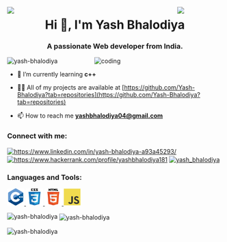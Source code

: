 <img align="left" src="https://user-images.githubusercontent.com/65187002/144930161-2f783401-8d27-4fdf-a2f7-cc0ba32f1f1f.gif" width="21%" style="display:inline;"><img align="right" src="https://user-images.githubusercontent.com/65187002/144930161-2f783401-8d27-4fdf-a2f7-cc0ba32f1f1f.gif" width="21%" style="display:inline;">
<h1 align="center">Hi 👋, I'm Yash Bhalodiya</h1>
<h3 align="center">A passionate Web developer from India.</h3>
<img align="right" alt="coding" width="300" src="https://user-images.githubusercontent.com/55389276/140866485-8fb1c876-9a8f-4d6a-98dc-08c4981eaf70.gif">
<p align="left"> <img src="https://komarev.com/ghpvc/?username=yash-bhalodiya&label=Profile%20views&color=0e75b6&style=flat" alt="yash-bhalodiya" /> </p>

- 🌱 I’m currently learning **c++**

- 👨‍💻 All of my projects are available at [https://github.com/Yash-Bhalodiya?tab=repositories](https://github.com/Yash-Bhalodiya?tab=repositories)

- 📫 How to reach me **yashbhalodiya04@gmail.com**

<h3 align="left">Connect with me:</h3>
<p align="left">
<a href="https://www.linkedin.com/in/yash-bhalodiya-a93a45293/" target="blank"><img align="center" src="https://raw.githubusercontent.com/rahuldkjain/github-profile-readme-generator/master/src/images/icons/Social/linked-in-alt.svg" alt="https://www.linkedin.com/in/yash-bhalodiya-a93a45293/" height="30" width="40" /></a>
<a href="https://www.hackerrank.com/profile/yashbhalodiya181" target="blank"><img align="center" src="https://raw.githubusercontent.com/rahuldkjain/github-profile-readme-generator/master/src/images/icons/Social/hackerrank.svg" alt="https://www.hackerrank.com/profile/yashbhalodiya181" height="30" width="40" /></a>
<a href="https://www.leetcode.com/yash_bhalodiya" target="blank"><img align="center" src="https://raw.githubusercontent.com/rahuldkjain/github-profile-readme-generator/master/src/images/icons/Social/leet-code.svg" alt="yash_bhalodiya" height="30" width="40" /></a>
</p>

<h3 align="left">Languages and Tools:</h3>
<p align="left"> <a href="https://www.w3schools.com/cpp/" target="_blank" rel="noreferrer"> <img src="https://raw.githubusercontent.com/devicons/devicon/master/icons/cplusplus/cplusplus-original.svg" alt="cplusplus" width="40" height="40"/> </a> <a href="https://www.w3schools.com/css/" target="_blank" rel="noreferrer"> <img src="https://raw.githubusercontent.com/devicons/devicon/master/icons/css3/css3-original-wordmark.svg" alt="css3" width="40" height="40"/> </a> <a href="https://www.w3.org/html/" target="_blank" rel="noreferrer"> <img src="https://raw.githubusercontent.com/devicons/devicon/master/icons/html5/html5-original-wordmark.svg" alt="html5" width="40" height="40"/> </a> <a href="https://developer.mozilla.org/en-US/docs/Web/JavaScript" target="_blank" rel="noreferrer"> <img src="https://raw.githubusercontent.com/devicons/devicon/master/icons/javascript/javascript-original.svg" alt="javascript" width="40" height="40"/> </a> </p>

<p><img align="left" src="https://github-readme-stats.vercel.app/api/top-langs?username=yash-bhalodiya&show_icons=true&locale=en&layout=compact" alt="yash-bhalodiya" /></p>

<p>&nbsp;<img align="center" src="https://github-readme-stats.vercel.app/api?username=yash-bhalodiya&show_icons=true&locale=en" alt="yash-bhalodiya" /></p>

<p><img align="center" src="https://github-readme-streak-stats.herokuapp.com/?user=yash-bhalodiya&" alt="yash-bhalodiya" /></p>
